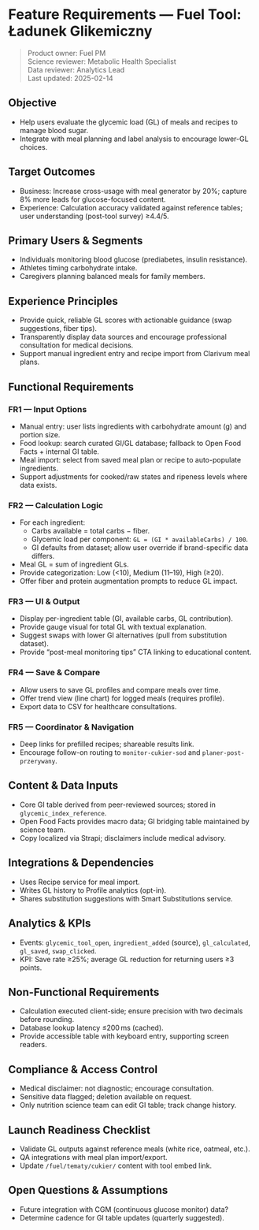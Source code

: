 # Feature Requirements — Fuel Tool: Ładunek Glikemiczny

> Product owner: Fuel PM  
> Science reviewer: Metabolic Health Specialist  
> Data reviewer: Analytics Lead  
> Last updated: 2025-02-14

## Objective
- Help users evaluate the glycemic load (GL) of meals and recipes to manage blood sugar.
- Integrate with meal planning and label analysis to encourage lower-GL choices.

## Target Outcomes
- Business: Increase cross-usage with meal generator by 20%; capture 8% more leads for glucose-focused content.
- Experience: Calculation accuracy validated against reference tables; user understanding (post-tool survey) ≥4.4/5.

## Primary Users & Segments
- Individuals monitoring blood glucose (prediabetes, insulin resistance).
- Athletes timing carbohydrate intake.
- Caregivers planning balanced meals for family members.

## Experience Principles
- Provide quick, reliable GL scores with actionable guidance (swap suggestions, fiber tips).
- Transparently display data sources and encourage professional consultation for medical decisions.
- Support manual ingredient entry and recipe import from Clarivum meal plans.

## Functional Requirements

### FR1 — Input Options
- Manual entry: user lists ingredients with carbohydrate amount (g) and portion size.
- Food lookup: search curated GI/GL database; fallback to Open Food Facts + internal GI table.
- Meal import: select from saved meal plan or recipe to auto-populate ingredients.
- Support adjustments for cooked/raw states and ripeness levels where data exists.

### FR2 — Calculation Logic
- For each ingredient:
    - Carbs available = total carbs − fiber.
    - Glycemic load per component: `GL = (GI * availableCarbs) / 100`.
    - GI defaults from dataset; allow user override if brand-specific data differs.
- Meal GL = sum of ingredient GLs.
- Provide categorization: Low (<10), Medium (11–19), High (≥20).
- Offer fiber and protein augmentation prompts to reduce GL impact.

### FR3 — UI & Output
- Display per-ingredient table (GI, available carbs, GL contribution).
- Provide gauge visual for total GL with textual explanation.
- Suggest swaps with lower GI alternatives (pull from substitution dataset).
- Provide “post-meal monitoring tips” CTA linking to educational content.

### FR4 — Save & Compare
- Allow users to save GL profiles and compare meals over time.
- Offer trend view (line chart) for logged meals (requires profile).
- Export data to CSV for healthcare consultations.

### FR5 — Coordinator & Navigation
- Deep links for prefilled recipes; shareable results link.
- Encourage follow-on routing to `monitor-cukier-sod` and `planer-post-przerywany`.

## Content & Data Inputs
- Core GI table derived from peer-reviewed sources; stored in `glycemic_index_reference`.
- Open Food Facts provides macro data; GI bridging table maintained by science team.
- Copy localized via Strapi; disclaimers include medical advisory.

## Integrations & Dependencies
- Uses Recipe service for meal import.
- Writes GL history to Profile analytics (opt-in).
- Shares substitution suggestions with Smart Substitutions service.

## Analytics & KPIs
- Events: `glycemic_tool_open`, `ingredient_added` (source), `gl_calculated`, `gl_saved`, `swap_clicked`.
- KPI: Save rate ≥25%; average GL reduction for returning users ≥3 points.

## Non-Functional Requirements
- Calculation executed client-side; ensure precision with two decimals before rounding.
- Database lookup latency ≤200 ms (cached).
- Provide accessible table with keyboard entry, supporting screen readers.

## Compliance & Access Control
- Medical disclaimer: not diagnostic; encourage consultation.
- Sensitive data flagged; deletion available on request.
- Only nutrition science team can edit GI table; track change history.

## Launch Readiness Checklist
- Validate GL outputs against reference meals (white rice, oatmeal, etc.).
- QA integrations with meal plan import/export.
- Update `/fuel/tematy/cukier/` content with tool embed link.

## Open Questions & Assumptions
- Future integration with CGM (continuous glucose monitor) data?
- Determine cadence for GI table updates (quarterly suggested).
